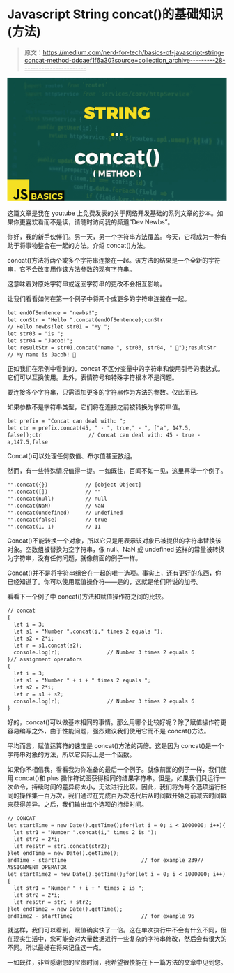 # Javascript String concat()的基础知识(方法)

> 原文：<https://medium.com/nerd-for-tech/basics-of-javascript-string-concat-method-ddcaef1f6a30?source=collection_archive---------28----------------------->

![](img/f2bae8044bc34a1066d41fd38795e965.png)

这篇文章是我在 youtube 上免费发表的关于网络开发基础的系列文章的抄本。如果你更喜欢看而不是读，请随时访问我的频道“Dev Newbs”。

你好，我的新手伙伴们。另一天，另一个字符串方法覆盖。今天，它将成为一种有助于将事物整合在一起的方法。介绍 concat()方法。

concat()方法将两个或多个字符串连接在一起。该方法的结果是一个全新的字符串，它不会改变用作该方法参数的现有字符串。

这意味着对原始字符串或返回字符串的更改不会相互影响。

让我们看看如何在第一个例子中将两个或更多的字符串连接在一起。

```
let endOfSentence = "newbs!";
let conStr = "Hello ".concat(endOfSentence);conStr                                     // Hello newbs!let str01 = "My ";
let str03 = "is ";
let str04 = "Jacob!";
let resultStr = str01.concat("name ", str03, str04, " 🙂");resultStr                                  // My name is Jacob! 🙂
```

正如我们在示例中看到的，concat 不区分变量中的字符串和使用引号的表达式。它们可以互换使用。此外，表情符号和特殊字符根本不是问题。

要连接多个字符串，只需添加更多的字符串作为方法的参数。仅此而已。

如果参数不是字符串类型，它们将在连接之前被转换为字符串值。

```
let prefix = "Concat can deal with: ";
let ctr = prefix.concat(45, " - ", true," - ", ["a", 147.5, false]);ctr               // Concat can deal with: 45 - true - a,147.5,false
```

Concat()可以处理任何数值、布尔值甚至数组。

然而，有一些特殊情况值得一提。一如既往，百闻不如一见，这里再举一个例子。

```
"".concat({})            // [object Object]
"".concat([])            // ""
"".concat(null)          // null
"".concat(NaN)           // NaN
"".concat(undefined)     // undefined
"".concat(false)         // true
"".concat(1, 1)          // 11
```

Concat()不能转换一个对象，所以它只是用表示该对象已被提供的字符串替换该对象。空数组被替换为空字符串，像 null、NaN 或 undefined 这样的常量被转换为字符串，没有任何问题，就像前面的例子一样。

Concat()并不是将字符串组合在一起的唯一选项。事实上，还有更好的东西，你已经知道了。你可以使用赋值操作符——是的，这就是他们所说的加号。

看看下一个例子中 concat()方法和赋值操作符之间的比较。

```
// concat
{
  let i = 3;
  let s1 = "Number ".concat(i," times 2 equals ");
  let s2 = 2*i;
  let r = s1.concat(s2);
  console.log(r);               // Number 3 times 2 equals 6
}// assignment operators
{
  let i = 3;
  let s1 = "Number " + i + " times 2 equals ";
  let s2 = 2*i;
  let r = s1 + s2;
  console.log(r);               // Number 3 times 2 equals 6
}
```

好的，concat()可以做基本相同的事情。那么用哪个比较好呢？除了赋值操作符更容易编写之外，由于性能问题，强烈建议我们使用它而不是 concat()方法。

平均而言，赋值运算符的速度是 concat()方法的两倍。这是因为 concat()是一个字符串对象的方法，所以它实际上是一个函数。

如果你不相信我，看看我为你准备的最后一个例子。就像前面的例子一样，我们使用 concat()和 plus 操作符试图获得相同的结果字符串。但是，如果我们只运行一次命令，持续时间的差异将太小，无法进行比较。因此，我们将为每个选项运行相同的操作集一百万次，我们通过在完成百万次迭代后从时间戳开始之前减去时间戳来获得差异。之后，我们输出每个选项的持续时间。

```
// CONCAT
let startTime = new Date().getTime();for(let i = 0; i < 1000000; i++){
  let str1 = "Number ".concat(i," times 2 is ");
  let str2 = 2*i;
  let resStr = str1.concat(str2);
}let endTime = new Date().getTime();
endTime - startTime                        // for example 239// ASSIGNMENT OPERATOR
let startTime2 = new Date().getTime();for(let i = 0; i < 1000000; i++){
  let str1 = "Number " + i + " times 2 is ";
  let str2 = 2*i;
  let resStr = str1 + str2;
}let endTime2 = new Date().getTime();
endTime2 - startTime2                      // for example 95
```

就这样，我们可以看到，赋值确实快了一倍。这在单次执行中不会有什么不同，但在现实生活中，您可能会对大量数据进行一些复杂的字符串修改，然后会有很大的不同。所以最好在将来记住这一点。

一如既往，非常感谢您的宝贵时间，我希望很快能在下一篇方法的文章中见到您。